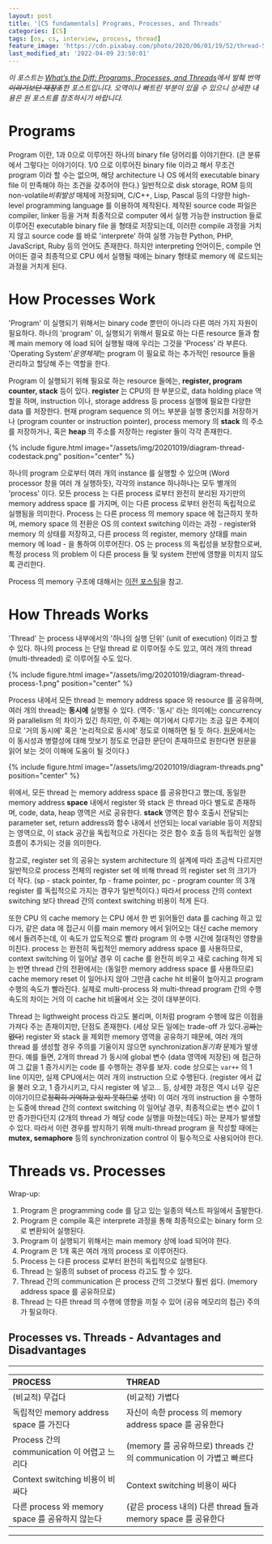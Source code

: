```yaml
---
layout: post
title: '[CS fundamentals] Programs, Processes, and Threads'
categories: [CS]
tags: [os, cs, interview, process, thread]
feature_image: 'https://cdn.pixabay.com/photo/2020/06/01/19/52/thread-5248183_1280.jpg'
last_modified_at: '2022-04-09 23:50:01'
---
```


<!-- more -->

_이 포스트는 [What’s the Diff: Programs, Processes, and Threads](https://www.backblaze.com/blog/whats-the-diff-programs-processes-and-threads/)에서 발췌 번역<strike>이라기보단 재창조</strike>한 포스트입니다. 오역이나 빠트린 부분이 있을 수 있으니 상세한 내용은 원 포스트를 참조하시기 바랍니다._

# Programs

Program 이란, 1과 0으로 이루어진 하나의 binary file 덩어리를 이야기한다. (큰 분류에서 그렇다는 이야기이다. 1/0 으로 이루어진 binary file 이라고 해서 무조건 program 이라 할 수는 없으며, 해당 architecture 나 OS 에서의 executable binary file 이 만족해야 하는 조건을 갖추어야 한다.) 일반적으로 disk storage, ROM 등의 non-volatile*비휘발성* 매체에 저장되며, C/C++, Lisp, Pascal 등의 다양한 high-level programming language 를 이용하여 제작된다. 제작된 source code 파일은 compiler, linker 등을 거쳐 최종적으로 computer 에서 실행 가능한 instruction 들로 이루어진 executable binary file 을 형태로 저장되는데, 이러한 compile 과정을 거치지 않고 source code 를 바로 'interprete' 하여 실행 가능한 Python, PHP, JavaScript, Ruby 등의 언어도 존재한다. 하지만 interpreting 언어이든, compile 언어이든 결국 최종적으로 CPU 에서 실행될 때에는 binary 형태로 memory 에 로드되는 과정을 거치게 된다.

# How Processes Work

'Program' 이 실행되기 위해서는 binary code 뿐만이 아니라 다른 여러 가지 자원이 필요하다. 하나의 'program' 이, 실행되기 위해서 필요로 하는 다른 resource 들과 함께 main memory 에 load 되어 실행될 때에 우리는 그것을 'Process' 라 부른다. 'Operating System'*운영체제*는 program 이 필요로 하는 추가적인 resource 들을 관리하고 할당해 주는 역할을 한다.

Program 이 실행되기 위해 필요로 하는 resource 들에는, **register, program counter, stack** 등이 있다. **register** 는 CPU의 한 부분으로, data holding place 역할을 하며, instruction 이나, storage address 등 process 실행에 필요한 다양한 data 를 저장한다. 현재 program sequence 의 어느 부분을 실행 중인지를 저장하거나 (program counter or instruction pointer), process memory 의 **stack** 의 주소를 저장하거나, 혹은 **heap** 의 주소를 저장하는 register 들이 각각 존재한다.

{% include figure.html image="/assets/img/20201019/diagram-thread-codestack.png" position="center" %}

하나의 program 으로부터 여러 개의 instance 를 실행할 수 있으며 (Word processor 창을 여러 개 실행하듯), 각각의 instance 하나하나는 모두 별개의 'process' 이다. 모든 process 는 다른 process 로부터 완전히 분리된 자기만의 memory address space 를 가지며, 이는 다른 process 로부터 완전히 독립적으로 실행됨을 의미한다. Process 는 다른 process 의 memory space 에 접근하지 못하며, memory space 의 전환은 OS 의 context switching 이라는 과정 - register와 memory 의 상태를 저장하고, 다른 process 의 register, memory 상태를 main memory 에 load - 을 통하여 이루어진다. OS 는 process 의 독립성을 보장함으로써, 특정 process 의 problem 이 다른 process 들 및 system 전반에 영향을 미치지 않도록 관리한다.

Process 의 memory 구조에 대해서는 [이전 포스팅](/2020/10/16/process-memory/)을 참고.

# How Threads Works

'Thread' 는 process 내부에서의 '하나의 실행 단위' (unit of execution) 이라고 할 수 있다. 하나의 process 는 단일 thread 로 이루어질 수도 있고, 여러 개의 thread (multi-threaded) 로 이루어질 수도 있다.

{% include figure.html image="/assets/img/20201019/diagram-thread-process-1.png" position="center" %}

Process 내에서 모든 thread 는 memory address space 와 resource 를 공유하며, 여러 개의 thread는 **동시에** 실행될 수 있다. (역주: '동시' 라는 의미에는 concurrency 와 parallelism 의 차이가 있긴 하지만, 이 주제는 여기에서 다루기는 조금 깊은 주제이므로 '거의 동시에' 혹은 '논리적으로 동시에' 정도로 이해하면 될 듯 하다. [원문](https://www.backblaze.com/blog/whats-the-diff-programs-processes-and-threads/)에서는 이 동시성과 병렬성에 대해 맛보기 정도로 언급한 문단이 존재하므로 원한다면 원문을 읽어 보는 것이 이해에 도움이 될 것이다.)

{% include figure.html image="/assets/img/20201019/diagram-threads.png" position="center" %}

위에서, 모든 thread 는 memory address space 를 공유한다고 했는데, 동일한 memory address **space** 내에서 register 와 stack 은 thread 마다 별도로 존재하며, code, data, heap 영역은 서로 공유한다. **stack** 영역은 함수 호출시 전달되는 parameter set, return address와 함수 내에서 선언되는 local variable 등이 저장되는 영역으로, 이 stack 공간을 독립적으로 가진다는 것은 함수 호출 등의 독립적인 실행 흐름이 추가되는 것을 의미한다.

참고로, register set 의 공유는 system architecture 의 설계에 따라 조금씩 다르지만 일반적으로 process 전체의 register set 에 비해 thread 의 register set 의 크기가 더 작다. (sp - stack pointer, fp - frame pointer, pc - program counter 의 3개 register 를 독립적으로 가지는 경우가 일반적이다.) 따라서 process 간의 context switching 보다 thread 간의 context switching 비용이 적게 든다.

또한 CPU 의 cache memory 는 CPU 에서 한 번 읽어들인 data 를 caching 하고 있다가, 같은 data 에 접근시 이를 main memory 에서 읽어오는 대신 cache memory 에서 돌려주는데, 이 속도가 압도적으로 빨라 program 의 수행 시간에 절대적인 영향을 미친다. process 는 완전히 독립적인 memory address space 를 사용하므로, context switching 이 일어날 경우 이 cache 를 완전히 비우고 새로 caching 하게 되는 반면 thread 간의 전환에서는 (동일한 memory address space 를 사용하므로) cache memory reset 이 일어나지 않아 그만큼 cache hit 비율이 높아지고 program 수행의 속도가 빨라진다. 실제로 multi-process 와 multi-thread program 간의 수행 속도의 차이는 거의 이 cache hit 비율에서 오는 것이 대부분이다.

Thread 는 ligthweight process 라고도 불리며, 이처럼 program 수행에 많은 이점을 가져다 주는 존재이지만, 단점도 존재한다. (세상 모든 일에는 trade-off 가 있다.<strike>공짜는 없다</strike>) register 와 stack 을 제외한 memory 영역을 공유하기 때문에, 여러 개의 thread 를 생성할 경우 주의를 기울이지 않으면 synchronization*동기화* 문제가 발생한다. 예를 들면, 2개의 thread 가 동시에 global 변수 (data 영역에 저장된) 에 접근하여 그 값을 1 증가시키는 code 를 수행하는 경우를 보자. code 상으로는 `var++` 의 1 line 이지만, 실제 CPU에서는 여러 개의 instruction 으로 수행된다. (register 에서 값을 불러 오고, 1 증가시키고, 다시 register 에 넣고... 등, 상세한 과정은 역시 너무 깊은 이야기이므로<strike>정확히 기억하고 있지 못하므로</strike> 생략) 이 여러 개의 instruction 을 수행하는 도중에 thread 간의 context switching 이 일어날 경우, 최종적으로는 변수 값이 1만 증가한다던지 (2개의 thread 가 해당 code 실행을 마쳤는데도) 하는 문제가 발생할 수 있다. 따라서 이런 경우를 방지하기 위해 multi-thread program 을 작성할 때에는 **mutex, semaphore** 등의 synchronization control 이 필수적으로 사용되어야 한다.

# Threads vs. Processes

Wrap-up:

1. Program 은 programming code 를 담고 있는 일종의 텍스트 파일에서 출발한다.
2. Program 은 compile 혹은 interprete 과정을 통해 최종적으로는 binary form 으로 변환되어 실행된다.
3. Program 이 실행되기 위해서는 main memory 상에 load 되어야 한다.
4. Program 은 1개 혹은 여러 개의 process 로 이루어진다.
5. Process 는 다른 process 로부터 완전히 독립적으로 실행된다.
6. Thread 는 일종의 subset of process 라고도 할 수 있다.
7. Thread 간의 communication 은 process 간의 그것보다 훨씬 쉽다. (memory address space 를 공유하므로)
8. Thread 는 다른 thread 의 수행에 영향을 끼칠 수 있어 (공유 메모리의 접근) 주의가 필요하다.

## Processes vs. Threads - Advantages and Disadvantages

---

| **PROCESS**                                     | **THREAD**                                                         |
| :---------------------------------------------- | :----------------------------------------------------------------- |
| (비교적) 무겁다                                 | (비교적) 가볍다                                                    |
| 독립적인 memory address space 를 가진다         | 자신이 속한 process 의 memory address space 를 공유한다            |
| Process 간의 communication 이 어렵고 느리다     | (memory 를 공유하므로) threads 간의 communication 이 가볍고 빠르다 |
| Context switching 비용이 비싸다                 | Context switching 비용이 싸다                                      |
| 다른 process 와 memory space 를 공유하지 않는다 | (같은 process 내의) 다른 thread 들과 memory space 를 공유한다      |

---
